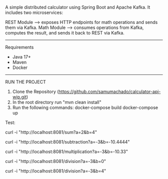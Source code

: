 A simple distributed calculator using Spring Boot and Apache Kafka. It includes two microservices:

REST Module –> exposes HTTP endpoints for math operations and sends them via Kafka.
Math Module –> consumes operations from Kafka, computes the result, and sends it back to REST via Kafka.

---

Requirements

- Java 17+
- Maven
- Docker

---

RUN THE PROJECT

1. Clone the Repository (https://github.com/samumachado/calculator-api-wip.git)
2. In the root directory run "mvn clean install"
3. Run the following commands:
  docker-compose build
  docker-compose up

Test:

curl -i "http://localhost:8081/sum?a=2&b=4" 

curl -i "http://localhost:8081/subtraction?a=-3&b=-10.4444" 

curl -i "http://localhost:8081/multiplication?a=-3&b=-10.33" 

curl -i "http://localhost:8081/division?a=-3&b=0" 

curl -i "http://localhost:8081/division?a=-3&b=4" 
